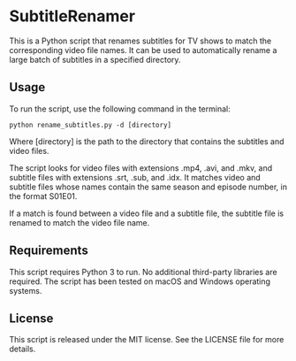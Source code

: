 # SubtitleRenamer

This is a Python script that renames subtitles for TV shows to match the corresponding video file names. It can be used to automatically rename a large batch of subtitles in a specified directory.

## Usage

To run the script, use the following command in the terminal:

`python rename_subtitles.py -d [directory]`


Where [directory] is the path to the directory that contains the subtitles and video files.

The script looks for video files with extensions .mp4, .avi, and .mkv, and subtitle files with extensions .srt, .sub, and .idx. It matches video and subtitle files whose names contain the same season and episode number, in the format S01E01.

If a match is found between a video file and a subtitle file, the subtitle file is renamed to match the video file name.

## Requirements

This script requires Python 3 to run. No additional third-party libraries are required. The script has been tested on macOS and Windows operating systems.

## License

This script is released under the MIT license. See the LICENSE file for more details.
